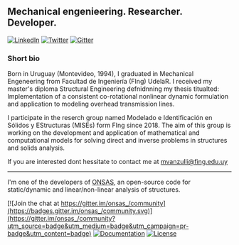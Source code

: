 ## Mechanical engenieering. Researcher. Developer.

<p> <a href="
" target="_blank"><img alt="LinkedIn" src="https://www.linkedin.com/in/mauricio-vanzulli-b0a648224/" /></a> <a href="https://twitter.com/grupoMISEs" target="_blank"><img alt="Twitter" src="https://img.shields.io/badge/twitter-%231DA1F2.svg?&style=for-the-badge&logo=twitter&logoColor=white" /></a>
  <a href="https://gitter.im/onsas_/community?utm_source=badge&utm_medium=badge&utm_campaign=pr-badge&utm_content=badge" target="_blank"><img alt="Gitter" src="https://img.shields.io/gitter/room/JuliaReach/Lobby?style=for-the-badge&logo=gitter&logoColor=white" /></a>
</p>

### Short bio
Born in Uruguay (Montevideo, 1994), I graduated in Mechanical Engeneering from Facultad de Ingeniería (FIng) UdelaR. I received my master's diploma Structural Engineering defnidnning my thesis titualted: Implementation of a consistent co-rotational nonlinear dynamic formulation and application to modeling overhead transmission lines.

I participate in the reserch group named Modelado e Identificación en Sólidos y EStructuras (MISEs) form FIng since 2018. The aim of this group is working on the development and application of mathematical and computational models for solving direct and inverse problems in structures and solids analysis.

If you are interested dont hessitate to contact me at mvanzulli@fing.edu.uy

------
I'm one of the developers of [ONSAS](https://github.com/ONSAS/ONSAS.m), an open-source code for static/dynamic and linear/non-linear analysis of structures.

[![Join the chat at https://gitter.im/onsas_/community](https://badges.gitter.im/onsas_/community.svg)](https://gitter.im/onsas_/community?utm_source=badge&utm_medium=badge&utm_campaign=pr-badge&utm_content=badge)
[![Documentation](https://img.shields.io/badge/docs-latest-blue.svg)](https://onsas.github.io/ONSAS.docs/dev/)
[![License](https://img.shields.io/badge/License-GPLv3-green.svg)](https://github.com/ONSAS/ONSAS/blob/master/COPYING.txt)
